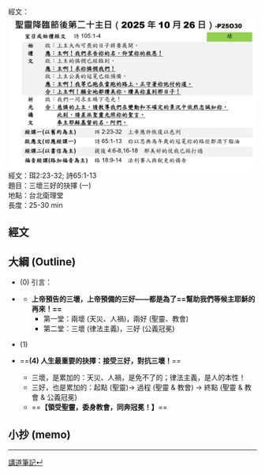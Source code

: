 經文：![images/Pasted image 20251019204023.png](images/Pasted%20image%2020251019204023.png)  
經文：珥2:23-32; 詩65:1-13  
題目：三壞三好的抉擇 (一)  
地點：台北衛理堂  
長度：25-30 min  

## 經文



## 大綱 (Outline)

- (0) 引言：
- 
	- **上帝預告的三壞，上帝預備的三好——都是為了==幫助我們等候主耶穌的再來！==**
		- 第一堂：兩壞 (天災、人禍)，兩好 (聖靈、教會)
		- 第二堂：三壞 (律法主義)，三好 (公義冠冕)

- (1)


- ==**(4) 人生最重要的抉擇：接受三好，對抗三壞！**==
	- 三壞，是累加的：天災、人禍，是免不了的；律法主義，是人的本性！
	- 三好，也是累加的：起點 (聖靈)→ 過程 (聖靈 & 教會) → 終點 (聖靈 & 教會 & 公義冠冕)
	- ==**【領受聖靈，委身教會，同奔冠冕！】**==
## 小抄 (memo)




---


[講道筆記↵](README.md)
